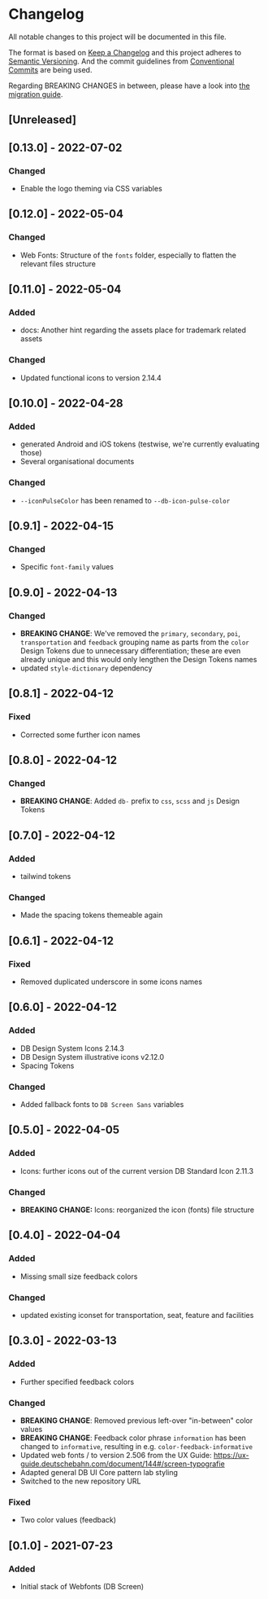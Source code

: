 <!-- markdownlint-configure-file { "MD024": false, "MD013": false } -->

# Changelog

All notable changes to this project will be documented in this file.

The format is based on [Keep a Changelog](https://keepachangelog.com/en/1.0.0/)
and this project adheres to [Semantic Versioning](https://semver.org/spec/v2.0.0.html).
And the commit guidelines from [Conventional Commits](https://conventionalcommits.org) are being used.

Regarding BREAKING CHANGES in between, please have a look into [the migration guide](docs/migrationGuide.adoc).

## [Unreleased]

## [0.13.0] - 2022-07-02

### Changed

-   Enable the logo theming via CSS variables
## [0.12.0] - 2022-05-04

### Changed

- Web Fonts: Structure of the `fonts` folder, especially to flatten the relevant files structure

## [0.11.0] - 2022-05-04

### Added

- docs: Another hint regarding the assets place for trademark related assets

### Changed

- Updated functional icons to version 2.14.4

## [0.10.0] - 2022-04-28

### Added

- generated Android and iOS tokens (testwise, we're currently evaluating those)
- Several organisational documents

### Changed

- `--iconPulseColor` has been renamed to `--db-icon-pulse-color`

## [0.9.1] - 2022-04-15

### Changed

- Specific `font-family` values

## [0.9.0] - 2022-04-13

### Changed

- **BREAKING CHANGE**: We've removed the `primary`, `secondary`, `poi`, `transportation` and `feedback` grouping name as parts from the `color` Design Tokens due to unnecessary differentiation; these are even already unique and this would only lengthen the Design Tokens names
- updated `style-dictionary` dependency

## [0.8.1] - 2022-04-12

### Fixed

- Corrected some further icon names

## [0.8.0] - 2022-04-12

### Changed

- **BREAKING CHANGE**: Added `db-` prefix to `css`, `scss` and `js` Design Tokens

## [0.7.0] - 2022-04-12

### Added

- tailwind tokens

### Changed

- Made the spacing tokens themeable again

## [0.6.1] - 2022-04-12

### Fixed

- Removed duplicated underscore in some icons names

## [0.6.0] - 2022-04-12

### Added

- DB Design System Icons 2.14.3
- DB Design System illustrative icons v2.12.0
- Spacing Tokens

### Changed

- Added fallback fonts to `DB Screen Sans` variables

## [0.5.0] - 2022-04-05

### Added

- Icons: further icons out of the current version DB Standard Icon 2.11.3

### Changed

- **BREAKING CHANGE:** Icons: reorganized the icon (fonts) file structure

## [0.4.0] - 2022-04-04

### Added

- Missing small size feedback colors

### Changed

- updated existing iconset for transportation, seat, feature and facilities

## [0.3.0] - 2022-03-13

### Added

- Further specified feedback colors

### Changed

- **BREAKING CHANGE**: Removed previous left-over "in-between" color values
- **BREAKING CHANGE**: Feedback color phrase `information` has been changed to `informative`, resulting in e.g. `color-feedback-informative`
- Updated web fonts / to version 2.506 from the UX Guide: https://ux-guide.deutschebahn.com/document/144#/screen-typografie
- Adapted general DB UI Core pattern lab styling
- Switched to the new repository URL

### Fixed

- Two color values (feedback)

## [0.1.0] - 2021-07-23

### Added

- Initial stack of Webfonts (DB Screen)
